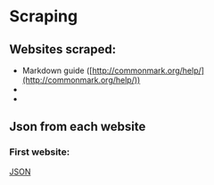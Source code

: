 # Scraping

## Websites scraped:
* Markdown guide ([http://commonmark.org/help/](http://commonmark.org/help/))
* 
* 

## Json from each website

### First website:

[JSON]()